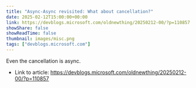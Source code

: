 ```yaml
---
title: "Async-Async revisited: What about cancellation?"
date: 2025-02-12T15:00:00+00:00
link: https://devblogs.microsoft.com/oldnewthing/20250212-00/?p=110857
showShare: false
showReadTime: false
thumbnail: images/misc.png
tags: ["devblogs.microsoft.com"]
---
```

Even the cancellation is async.

- Link to article: https://devblogs.microsoft.com/oldnewthing/20250212-00/?p=110857